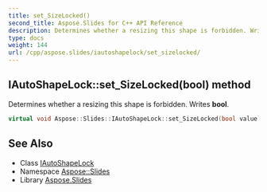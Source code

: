 ```yaml
---
title: set_SizeLocked()
second_title: Aspose.Slides for C++ API Reference
description: Determines whether a resizing this shape is forbidden. Writes bool.
type: docs
weight: 144
url: /cpp/aspose.slides/iautoshapelock/set_sizelocked/
---
```

## IAutoShapeLock::set_SizeLocked(bool) method


Determines whether a resizing this shape is forbidden. Writes **bool**.

```cpp
virtual void Aspose::Slides::IAutoShapeLock::set_SizeLocked(bool value)=0
```

## See Also

* Class [IAutoShapeLock](./)
* Namespace [Aspose::Slides](../)
* Library [Aspose.Slides](../../)